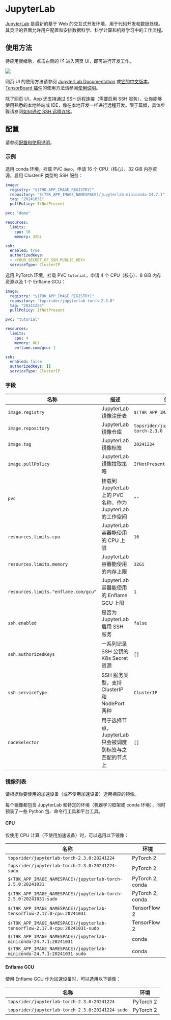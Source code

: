 # JupyterLab

[JupyterLab](https://github.com/jupyterlab/jupyterlab) 是最新的基于 Web 的交互式开发环境，用于代码开发和数据处理。其灵活的界面允许用户配置和安排数据科学、科学计算和机器学习中的工作流程。

## 使用方法

待应用就绪后，点击右侧的 <svg width="1em" height="1em" class="MuiSvgIcon-root MuiSvgIcon-colorPrimary MuiSvgIcon-fontSizeMedium css-jxtyyz" focusable="false" aria-hidden="true" viewBox="0 0 24 24" data-testid="OpenInNewIcon"><path d="M19 19H5V5h7V3H5c-1.11 0-2 .9-2 2v14c0 1.1.89 2 2 2h14c1.1 0 2-.9 2-2v-7h-2zM14 3v2h3.59l-9.83 9.83 1.41 1.41L19 6.41V10h2V3z"></path></svg> 进入网页 UI，即可进行开发工作。

![](https://s2.loli.net/2024/08/20/tZiw9cyL6a4Vbkz.png)

网页 UI 的使用方法请参阅 [JupyterLab Documentation](https://jupyterlab.readthedocs.io/en/latest/) 或[它的中文版本](https://jupyterlab.pythonlang.cn/en/latest/)。[TensorBoard 插件](https://github.com/HFAiLab/jupyterlab_tensorboard_pro)的使用方法请参阅[使用说明](https://github.com/HFAiLab/jupyterlab_tensorboard_pro/blob/v4.x/README.zh-cn.md#%E4%BD%BF%E7%94%A8%E8%AF%B4%E6%98%8E)。

除了网页 UI，App 还支持通过 SSH 远程连接（需要启用 SSH 服务），让你能够使用熟悉的本地终端或 IDE，像在本地开发一样进行远程开发。限于篇幅，具体步骤请参阅[如何通过 SSH 远程连接](https://t9k.github.io/ucman/latest/reference/faq/faq-in-ide-usage.html#%E5%A6%82%E4%BD%95%E9%80%9A%E8%BF%87-ssh-%E8%BF%9C%E7%A8%8B%E8%BF%9E%E6%8E%A5)。

## 配置

请参阅[配置和使用说明](https://t9k.github.io/ucman/latest/app/jupyterlab.html#%E9%85%8D%E7%BD%AE%E5%92%8C%E4%BD%BF%E7%94%A8%E8%AF%B4%E6%98%8E)。

### 示例

选用 conda 环境，挂载 PVC `demo`，申请 16 个 CPU（核心）、32 GiB 内存资源，启用 ClusterIP 类型的 SSH 服务：

```yaml
image:
  registry: "$(T9K_APP_IMAGE_REGISTRY)"
  repository: "$(T9K_APP_IMAGE_NAMESPACE)/jupyterlab-miniconda-24.7.1"
  tag: "20241031"
  pullPolicy: IfNotPresent

pvc: "demo"

resources:
  limits:
    cpu: 16
    memory: 32Gi

ssh:
  enabled: true
  authorizedKeys:
  - <YOUR_SECRET_OF_SSH_PUBLIC_KEY>
  serviceType: ClusterIP
```

选用 PyTorch 环境，挂载 PVC `tutorial`，申请 4 个 CPU（核心）、8 GiB 内存资源以及 1 个 Enflame GCU：

```yaml
image:
  registry: "$(T9K_APP_IMAGE_REGISTRY)"
  repository: "topsrider/jupyterlab-torch-2.3.0"
  tag: "20241224"
  pullPolicy: IfNotPresent

pvc: "tutorial"

resources:
  limits:
    cpu: 4
    memory: 8Gi
    enflame.com/gcu: 1

ssh:
  enabled: false
  authorizedKeys: []
  serviceType: ClusterIP
```

### 字段

| 名称                                 | 描述                                                        | 值                                 |
| ------------------------------------ | ----------------------------------------------------------- | ---------------------------------- |
| `image.registry`                     | JupyterLab 镜像注册表                                       | `$(T9K_APP_IMAGE_REGISTRY)`    |
| `image.repository`                   | JupyterLab 镜像仓库                                         | `topsrider/jupyterlab-torch-2.3.0` |
| `image.tag`                          | JupyterLab 镜像标签                                         | `20241224`                         |
| `image.pullPolicy`                   | JupyterLab 镜像拉取策略                                     | `IfNotPresent`                     |
| `pvc`                                | 挂载到 JupyterLab 上的 PVC 名称，作为 JupyterLab 的工作空间 | `""`                               |
| `resources.limits.cpu`               | JupyterLab 容器能使用的 CPU 上限                            | `16`                               |
| `resources.limits.memory`            | JupyterLab 容器能使用的内存上限                             | `32Gi`                             |
| `resources.limits."enflame.com/gcu"` | JupyterLab 容器能使用的 Enflame GCU 上限                    | `1`                                |
| `ssh.enabled`                        | 是否为 JupyterLab 启用 SSH 服务                             | `false`                            |
| `ssh.authorizedKeys`                 | 一系列记录 SSH 公钥的 K8s Secret 资源                       | `[]`                               |
| `ssh.serviceType`                    | SSH 服务类型，支持 ClusterIP 和 NodePort 两种               | `ClusterIP`                        |
| `nodeSelector`                       | 用于选择节点，JupyterLab 只会被调度到标签与之匹配的节点上   | `[]`                               |

### 镜像列表

请根据你要使用的加速设备（或不使用加速设备）选用相应的镜像。

每个镜像都包含 JupyterLab 和特定的环境（机器学习框架或 conda 环境），同时预装了一些 Python 包、命令行工具和平台工具。

#### CPU

仅使用 CPU 计算（不使用加速设备）时，可以选用以下镜像：

| 名称                                                                        | 环境             |
| --------------------------------------------------------------------------- | ---------------- |
| `topsrider/jupyterlab-torch-2.3.0:20241224`                                 | PyTorch 2        |
| `topsrider/jupyterlab-torch-2.3.0:20241224-sudo`                            | PyTorch 2        |
| `$(T9K_APP_IMAGE_NAMESPACE)/jupyterlab-torch-2.5.0:20241031`                | PyTorch 2, conda |
| `$(T9K_APP_IMAGE_NAMESPACE)/jupyterlab-torch-2.5.0:20241031-sudo`           | PyTorch 2, conda |
| `$(T9K_APP_IMAGE_NAMESPACE)/jupyterlab-tensorflow-2.17.0-cpu:20241031`      | TensorFlow 2     |
| `$(T9K_APP_IMAGE_NAMESPACE)/jupyterlab-tensorflow-2.17.0-cpu:20241031-sudo` | TensorFlow 2     |
| `$(T9K_APP_IMAGE_NAMESPACE)/jupyterlab-miniconda-24.7.1:20241031`           | conda            |
| `$(T9K_APP_IMAGE_NAMESPACE)/jupyterlab-miniconda-24.7.1:20241031-sudo`      | conda            |

#### Enflame GCU

使用 Enflame GCU 作为加速设备时，可以选用以下镜像：

| 名称                                             | 环境      |
| ------------------------------------------------ | --------- |
| `topsrider/jupyterlab-torch-2.3.0:20241224`      | PyTorch 2 |
| `topsrider/jupyterlab-torch-2.3.0:20241224-sudo` | PyTorch 2 |

